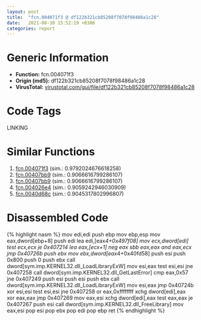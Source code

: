 ```yaml
---
layout: post
title:  "fcn.004071f3 @ df122b321cb85208f7078f98486a1c28"
date:   2021-08-30 15:52:19 +0300
categories: report
---
```


# Generic Information
- **Function:** fcn.004071f3
- **Origin (md5):** df122b321cb85208f7078f98486a1c28
- **VirusTotal:** [virustotal.com/gui/file/df122b321cb85208f7078f98486a1c28][virustotal_ref]

# Code Tags
<span class="tag" id="LINKING">LINKING</span>


# Similar Functions

1. [fcn.004071f3][similar_1_ref] (sim.: 0.9792024676618258)
2. [fcn.00407bb9][similar_2_ref] (sim.: 0.9066616799286107)
3. [fcn.00407bb9][similar_3_ref] (sim.: 0.9066616799286107)
4. [fcn.004026e4][similar_4_ref] (sim.: 0.9059242946030909)
5. [fcn.0040d68c][similar_5_ref] (sim.: 0.9045317802996807)


# Disassembled Code

{% highlight nasm %}
mov edi,edi
push ebp
mov ebp,esp
mov eax,dword[ebp+8]
push edi
lea edi,[eax*4+0x497f08]
mov ecx,dword[edi]
test ecx,ecx
je 0x407214
lea eax,[ecx+1]
neg eax
sbb eax,eax
and eax,ecx
jmp 0x40726b
push ebx
mov ebx,dword[eax*4+0x40fd58]
push esi
push 0x800
push 0
push ebx
call dword[sym.imp.KERNEL32.dll_LoadLibraryExW]
mov esi,eax
test esi,esi
jne 0x407258
call dword[sym.imp.KERNEL32.dll_GetLastError]
cmp eax,0x57
jne 0x407249
push esi
push esi
push ebx
call dword[sym.imp.KERNEL32.dll_LoadLibraryExW]
mov esi,eax
jmp 0x40724b
xor esi,esi
test esi,esi
jne 0x407258
or eax,0xffffffff
xchg dword[edi],eax
xor eax,eax
jmp 0x407269
mov eax,esi
xchg dword[edi],eax
test eax,eax
je 0x407267
push esi
call dword[sym.imp.KERNEL32.dll_FreeLibrary]
mov eax,esi
pop esi
pop ebx
pop edi
pop ebp
ret 
{% endhighlight %}


[similar_1_ref]: /report/fcn.004071f3@48311276b3cd8adebcd777f7aad326b2
[similar_2_ref]: /report/fcn.00407bb9@03a5d7e745838b7e7a4c7d09dcb64e60
[similar_3_ref]: /report/fcn.00407bb9@ea6f23b2cb496f8773ec04df5c0f8d87
[similar_4_ref]: /report/fcn.004026e4@70e9569a63e2c5481707e2ba7c663021
[similar_5_ref]: /report/fcn.0040d68c@617bd594ba13d0dcc08a315774c342d4
[virustotal_ref]: https://www.virustotal.com/gui/file/df122b321cb85208f7078f98486a1c28